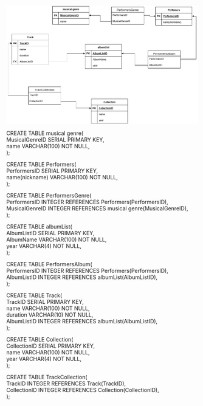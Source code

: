 ![](схема.png)
    
CREATE TABLE musical genre(  
MusicalGenreID SERIAL PRIMARY KEY,  
    name VARCHAR(100) NOT NULL,  
);
    
CREATE TABLE Performers(  
PerformersID SERIAL PRIMARY KEY,  
    name(nickname) VARCHAR(100) NOT NULL,  
);
     
CREATE TABLE PerformersGenre(  
    PerformersID INTEGER REFERENCES Performers(PerformersID),  
    MusicalGenreID INTEGER REFERENCES musical genre(MusicalGenreID),  
);
    
CREATE TABLE albumList(  
    AlbumListID SERIAL PRIMARY KEY,  
    AlbumName VARCHAR(100) NOT NULL,  
    year VARCHAR(4) NOT NULL,  
);
    
CREATE TABLE PerformersAlbum(  
    PerformersID INTEGER REFERENCES Performers(PerformersID),  
    AlbumListID INTEGER REFERENCES albumList(AlbumListID),  
);

CREATE TABLE Track(  
    TrackID SERIAL PRIMARY KEY,  
    name VARCHAR(100) NOT NULL,  
    duration VARCHAR(10) NOT NULL,  
    AlbumListID INTEGER REFERENCES albumList(AlbumListID),  
);

CREATE TABLE Collection(  
    CollectionID SERIAL PRIMARY KEY,  
    name VARCHAR(100) NOT NULL,  
    year VARCHAR(4) NOT NULL,  
);

CREATE TABLE TrackCollection(  
    TrackID INTEGER REFERENCES Track(TrackID),  
    CollectionID INTEGER REFERENCES Collection(CollectionID),  
);